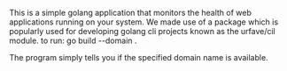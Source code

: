 This is a simple golang application that monitors the health of web applications running on your system.
We made use of a package which is popularly used for developing golang cli projects known as the urfave/cil module.
to run:
        go build --domain <enter domain name> .

The program simply tells you if the specified domain name is available.
